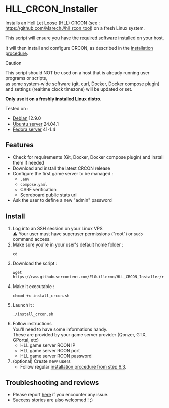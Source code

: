 # HLL_CRCON_Installer
Installs an Hell Let Loose (HLL) CRCON (see : https://github.com/MarechJ/hll_rcon_tool) on a fresh Linux system.

This script will ensure you have the [required software](https://github.com/MarechJ/hll_rcon_tool/wiki/Getting-Started-%E2%80%90-Requirements#software-requirements) installed on your host.

It will then install and configure CRCON, as described in the [installation procedure](https://github.com/MarechJ/hll_rcon_tool/wiki/Getting-Started-%E2%80%90-Installation).

> [!CAUTION]
> This script should NOT be used on a host that is already running user programs or scripts,  
> as some system-wide software (git, curl, Docker, Docker compose plugin)  
> and settings (realtime clock timezone) will be updated or set.
>
> **Only use it on a freshly installed Linux distro.**

Tested on :  
- [Debian](https://www.debian.org/) 12.9.0
- [Ubuntu server](https://ubuntu.com/server) 24.04.1
- [Fedora server](https://fedoraproject.org/server/) 41-1.4

## Features
- Check for requirements (Git, Docker, Docker compose plugin) and install them if needed
- Download and install the latest CRCON release
- Configure the first game server to be managed :
  - `.env`  
  - `compose.yaml`
  - CSRF verification
  - Scoreboard public stats url
- Ask the user to define a new "admin" password

## Install

1. Log into an SSH session on your Linux VPS  
  :warning: Your user must have superuser permissions ("root") or `sudo` command access.  
2. Make sure you're in your user's default home folder :  
    ```shell
    cd
    ```  
3. Download the script :  
    ```shell
    wget https://raw.githubusercontent.com/ElGuillermo/HLL_CRCON_Installer/refs/heads/main/install_crcon.sh
    ```  
4. Make it executable :
    ```shell
    chmod +x install_crcon.sh
    ```
5. Launch it :
    ```shell
    ./install_crcon.sh
    ```
6. Follow instructions  
   You'll need to have some informations handy.  
   These are provided by your game server provider (Qonzer, GTX, GPortal, etc)  
   - HLL game server RCON IP
   - HLL game server RCON port
   - HLL game server RCON password
7. (optional) Create new users
   - Follow regular [installation procedure from step 6.3](https://github.com/MarechJ/hll_rcon_tool/wiki/Getting-Started-%E2%80%90-Installation#3-create-you-own-users).

## Troubleshooting and reviews

- Please report [here](https://discord.com/channels/685692524442026020/1337758742447652895) if you encounter any issue.  
- Success stories are also welcomed ! ;)
